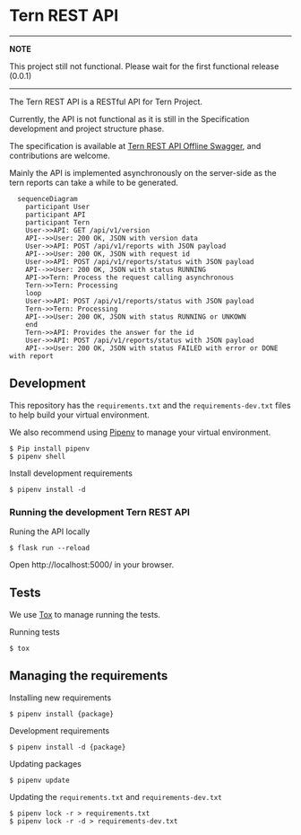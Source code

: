 # Tern REST API

---
**NOTE**

This project still not functional. Please wait for the first functional release (0.0.1)

---

The Tern REST API is a RESTful API for Tern Project.

Currently, the API is not functional as it is still in the Specification development and project structure phase.

The specification is available at [Tern REST API Offline Swagger](https://tern-tools.github.io/tern-rest-api/), and contributions are welcome.

Mainly the API is implemented asynchronously on the server-side as the tern
reports can take a while to be generated.

```mermaid
  sequenceDiagram
    participant User
    participant API
    participant Tern
    User->>API: GET /api/v1/version
    API-->>User: 200 OK, JSON with version data
    User->>API: POST /api/v1/reports with JSON payload
    API-->>User: 200 OK, JSON with request id
    User->>API: POST /api/v1/reports/status with JSON payload
    API-->>User: 200 OK, JSON with status RUNNING
    API->>Tern: Process the request calling asynchronous
    Tern->>Tern: Processing
    loop
    User->>API: POST /api/v1/reports/status with JSON payload
    Tern->>Tern: Processing
    API-->>User: 200 OK, JSON with status RUNNING or UNKOWN
    end
    Tern->>API: Provides the answer for the id
    User->>API: POST /api/v1/reports/status with JSON payload
    API-->>User: 200 OK, JSON with status FAILED with error or DONE with report
```

## Development

This repository has the ``requirements.txt`` and the ``requirements-dev.txt``
files to help build your virtual environment.

We also recommend using [Pipenv](https://pipenv.pypa.io/en/latest/) to manage your virtual environment.

```shell
$ Pip install pipenv
$ pipenv shell
```

Install development requirements
```shell
$ pipenv install -d
```

### Running the development Tern REST API


Runing the API locally

```shell
$ flask run --reload
```

Open http://localhost:5000/ in your browser.

## Tests

We use [Tox](https://tox.wiki/en/latest/) to manage running the tests.

Running tests
```shell
$ tox
```

## Managing the requirements

Installing new requirements

```shell
$ pipenv install {package}
```

Development requirements
```shell
$ pipenv install -d {package}
```

Updating packages
```shell
$ pipenv update
```

Updating the ``requirements.txt`` and ``requirements-dev.txt``
```shell
$ pipenv lock -r > requirements.txt
$ pipenv lock -r -d > requirements-dev.txt
```